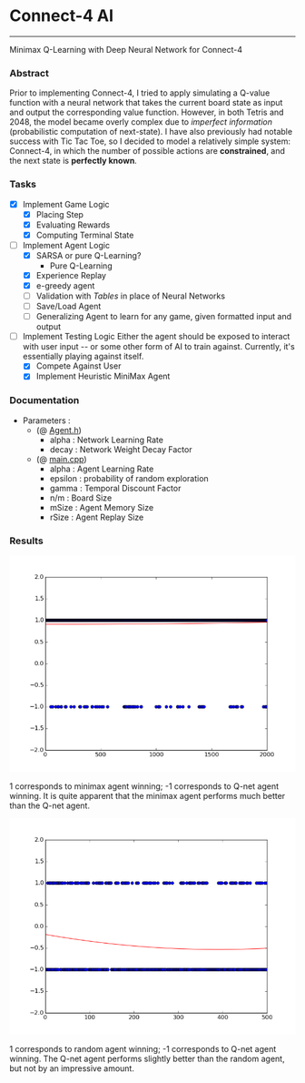 # Connect-4 AI
---

Minimax Q-Learning with Deep Neural Network for Connect-4

### Abstract

Prior to implementing Connect-4, I tried to apply simulating a Q-value function with a neural network that takes the current board state as input and output the corresponding value function. However, in both Tetris and 2048, the model became overly complex due to *imperfect information* (probabilistic computation of next-state). I have also previously had notable success with Tic Tac Toe, so I decided to model a relatively simple system: Connect-4, in which the number of possible actions are **constrained**, and the next state is **perfectly known**.

### Tasks
- [x] Implement Game Logic
	- [x] Placing Step
	- [x] Evaluating Rewards
	- [x] Computing Terminal State

- [ ] Implement Agent Logic
	- [x] SARSA or pure Q-Learning?
		- Pure Q-Learning
	- [x] Experience Replay
	- [x] e-greedy agent
	- [ ] Validation with *Tables* in place of Neural Networks
	- [ ] Save/Load Agent
	- [ ] Generalizing Agent to learn for any game, given formatted input and output

- [ ] Implement Testing Logic
	Either the agent should be exposed to interact with user input -- or some other form of AI to train against. Currently, it's essentially playing against itself.
	- [x] Compete Against User
	- [x] Implement Heuristic MiniMax Agent

### Documentation

- Parameters :
	- (@ [Agent.h](Agent.h))
		- alpha : Network Learning Rate
		- decay : Network Weight Decay Factor 
	- (@ [main.cpp](main.cpp))
		- alpha : Agent Learning Rate
		- epsilon : probability of random exploration
		- gamma : Temporal Discount Factor
		- n/m : Board Size
		- mSize : Agent Memory Size
		- rSize : Agent Replay Size

### Results

![Comparison](images/comparison.png)

1 corresponds to minimax agent winning;
-1 corresponds to Q-net agent winning.
It is quite apparent that the minimax agent performs much better than the Q-net agent.

![Comparison2](images/comparison_2.png)


1 corresponds to random agent winning;
-1 corresponds to Q-net agent winning.
The Q-net agent performs slightly better than the random agent, but not by an impressive amount.
